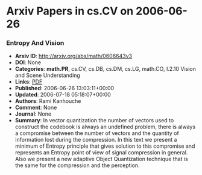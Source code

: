 # Arxiv Papers in cs.CV on 2006-06-26
### Entropy And Vision
- **Arxiv ID**: http://arxiv.org/abs/math/0606643v3
- **DOI**: None
- **Categories**: **math.PR**, cs.CV, cs.DB, cs.DM, cs.LG, math.CO, I.2.10 Vision and Scene Understanding
- **Links**: [PDF](http://arxiv.org/pdf/math/0606643v3)
- **Published**: 2006-06-26 13:03:11+00:00
- **Updated**: 2006-07-18 05:18:07+00:00
- **Authors**: Rami Kanhouche
- **Comment**: None
- **Journal**: None
- **Summary**: In vector quantization the number of vectors used to construct the codebook is always an undefined problem, there is always a compromise between the number of vectors and the quantity of information lost during the compression. In this text we present a minimum of Entropy principle that gives solution to this compromise and represents an Entropy point of view of signal compression in general. Also we present a new adaptive Object Quantization technique that is the same for the compression and the perception.



